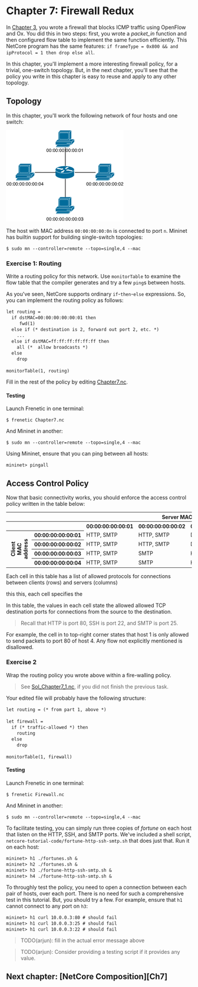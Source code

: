 Chapter 7: Firewall Redux
=========================

In [Chapter 3](03-OxFirewall.md), you wrote a firewall that blocks ICMP traffic using OpenFlow and Ox. You did this in two steps: first, you wrote a _packet_in_ function and then configured flow table to implement the same function efficiently. 
This NetCore program has the same features: `if frameType = 0x800 && and ipProtocol = 1 then drop else all`. 

In this chapter, you'll implement a more interesting firewall policy, for a trivial, one-switch topology. But, in the next chapter, you'll see that the policy you write in this chapter is easy to reuse and apply to any other topology.

## Topology 

In this chapter, you'll work the following network of four hosts and one switch:

![image](images/topo-single-4.png)

The host with MAC address `00:00:00:00:0n` is connected to port `n`. Mininet has builtin support for building single-switch topologies:

```
$ sudo mn --controller=remote --topo=single,4 --mac
```

### Exercise 1: Routing

Write a routing policy for this network. Use `monitorTable` to examine the flow table that the compiler generates and try a few `ping`s between hosts.

As you've seen, NetCore supports ordinary `if`-`then`-`else` expressions.
So, you can implement the routing policy as follows:

```
let routing =
  if dstMAC=00:00:00:00:00:01 then
     fwd(1)
  else if (* destination is 2, forward out port 2, etc. *)
    ...
  else if dstMAC=ff:ff:ff:ff:ff:ff then
    all (*  allow broadcasts *)
  else
    drop
    
monitorTable(1, routing)
```

Fill in the rest of the policy by editing [Chapter7.nc](netcore-tutorial-code/Chapter7.nc). 

#### Testing

Launch Frenetic in one terminal:

```
$ frenetic Chapter7.nc
```

And Mininet in another:

```
$ sudo mn --controller=remote --topo=single,4 --mac
```

Using Mininet, ensure that you can ping between all hosts:

```
mininet> pingall
```

## Access Control Policy

Now that basic connectivity works, you should enforce the access control policy written in the table below:

<table>
<tr>
  <th style="visibility: hidden"></th>
  <th style="visibility: hidden"></th>
  <th colspan="4">Server MAC address</th>
</tr>
<tr>
  <th style="visibility: hidden"></th>
  <th style="visibility: hidden"></th>
  <th>00:00:00:00:00:01</th>
  <th>00:00:00:00:00:02</th>
  <th>00:00:00:00:00:03</th>
  <th>00:00:00:00:00:04</th>
</tr>
<tr>
  <th rowspan="5" style="-webkit-transform:rotate(270deg)" >
    Client MAC<br>address
  </th>
  <th>00:00:00:00:00:01</th>
  <td>HTTP, SMTP</td>
  <td>HTTP, SMTP</td>
  <td>Deny All</td>
  <td style="background-color: lightblue">HTTP</td>
</tr>
<tr>
  <th>00:00:00:00:00:02</th>
  <td>HTTP, SMTP</td>
  <td>HTTP, SMTP</td>
  <td>Deny All</td>
  <td>HTTP</td>
</tr>
<tr>
  <th>00:00:00:00:00:03</th>
  <td>HTTP, SMTP</td>
  <td>SMTP</td>
  <td>HTTP, SMTP</td>
  <td>HTTP, SMTP</td>
</tr>
<tr>
  <th>00:00:00:00:00:04</th>
  <td>HTTP, SMTP</td>
  <td>SMTP</td>
  <td>HTTP, SMTP</td>
  <td>HTTP, SMTP</td>
</tr>
</table>

Each cell in this table has a list of allowed protocols for connections between
clients (rows) and servers (columns)





this this, each cell specifies the 

In this table, the values in each cell state the allowed allowed TCP destination ports for connections from the source to the destination.

> Recall that HTTP is port 80, SSH is port 22, and SMTP is port 25.

For example, the cell in to top-right corner states that host 1 is only allowed to send packets to port 80 of host 4. Any flow not explicitly mentioned is disallowed.

### Exercise 2

Wrap the routing policy you wrote above within a fire-walling policy.

> See [Sol_Chapter7_1.nc](netcore-example-code/Sol_Chapter7_1.nc), if you did not
> finish the previous task.

Your edited file will probably have the following structure:

```
let routing = (* from part 1, above *)

let firewall =
  if (* traffic-allowed *) then
    routing
  else
    drop

monitorTable(1, firewall)
```

#### Testing

Launch Frenetic in one terminal:

```
$ frenetic Firewall.nc
```

And Mininet in another:

```
$ sudo mn --controller=remote --topo=single,4 --mac
```

To facilitate testing, you can simply run three copies of _fortune_ on each host that listen on the HTTP, SSH, and SMTP ports. We've included a shell script, `netcore-tutorial-code/fortune-http-ssh-smtp.sh` that does just that. Run it on each host:

```
mininet> h1 ./fortunes.sh &
mininet> h2 ./fortunes.sh &
mininet> h3 ./fortune-http-ssh-smtp.sh &
mininet> h4 ./fortune-http-ssh-smtp.sh &
```

To throughly test the policy, you need to open a connection between each pair
of hosts, over each port. There is no need for such a comprehensive test in this tutorial. But, you should try a few. For example, ensure that `h1` cannot connect to any port on `h3`:

```
mininet> h1 curl 10.0.0.3:80 # should fail
mininet> h1 curl 10.0.0.3:25 # should fail
mininet> h1 curl 10.0.0.3:22 # should fail
```

> TODO(arjun): fill in the actual error message above

> TODO(arjun): Consider providing a testing script if it provides any value.


## Next chapter: [NetCore Composition][Ch7]
